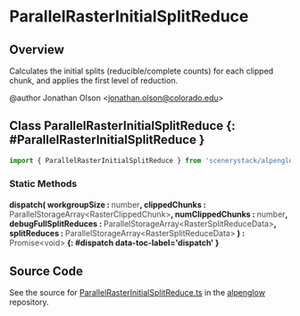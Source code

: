 # ParallelRasterInitialSplitReduce

## Overview

Calculates the initial splits (reducible/complete counts) for each clipped chunk, and applies the first level of
reduction.

@author Jonathan Olson &lt;jonathan.olson@colorado.edu&gt;

## Class ParallelRasterInitialSplitReduce {: #ParallelRasterInitialSplitReduce }


```js
import { ParallelRasterInitialSplitReduce } from 'scenerystack/alpenglow';
```
### Static Methods

#### dispatch( workgroupSize : <span style="font-weight: 400; opacity: 80%;">number</span>, clippedChunks : <span style="font-weight: 400; opacity: 80%;">ParallelStorageArray&lt;RasterClippedChunk&gt;</span>, numClippedChunks : <span style="font-weight: 400; opacity: 80%;">number</span>, debugFullSplitReduces : <span style="font-weight: 400; opacity: 80%;">ParallelStorageArray&lt;RasterSplitReduceData&gt;</span>, splitReduces : <span style="font-weight: 400; opacity: 80%;">ParallelStorageArray&lt;RasterSplitReduceData&gt;</span> ) : <span style="font-weight: 400; opacity: 80%;">Promise&lt;void&gt;</span> {: #dispatch data-toc-label='dispatch' }



## Source Code

See the source for [ParallelRasterInitialSplitReduce.ts](https://github.com/phetsims/alpenglow/blob/main/js/parallel/raster-clip/ParallelRasterInitialSplitReduce.ts) in the [alpenglow](https://github.com/phetsims/alpenglow) repository.
